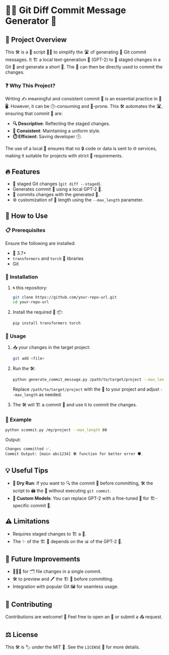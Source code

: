 # 🧑‍💻 Git Diff Commit Message Generator 📝

## 🌟 Project Overview
This 🛠️ is a 🐍 script 🧑‍💻 to simplify the 🛣️ of generating 🎯 Git commit messages. It 🏗️ a local text-generation 🤖 (GPT-2) to 🧐 staged changes in a Git 📁 and generate a short 📝. The 📝 can then be directly used to commit the changes.

### ❓ Why This Project?
Writing ✍️ meaningful and consistent commit 📝 is an essential practice in 🔧 🖥️. However, it can be 🕒-consuming and 🛑-prone. This 🛠️ automates the 🛣️, ensuring that commit 📝 are:

- **🔍 Descriptive**: Reflecting the staged changes.
- **🎯 Consistent**: Maintaining a uniform style.
- **⏱️ Efficient**: Saving developer 🕒.

The use of a local 🤖 ensures that no 🔒 code or data is sent to 🌐 services, making it suitable for projects with strict 🔐 requirements.

## 🔥 Features
- 🧐 staged Git changes (`git diff --staged`).
- Generates commit 📝 using a local GPT-2 🤖.
- 📜 commits changes with the generated 📝.
- ⚙️ customization of 📝 length using the `--max_length` parameter.

## 🧭 How to Use

### 📋 Prerequisites
Ensure the following are installed:
- 🐍 3.7+
- `transformers` and `torch` 🐍 libraries
- Git

### 🔧 Installation
1. 🌀 this repository:
   ```bash
   git clone https://github.com/your-repo-url.git
   cd your-repo-url
   ```
2. Install the required 🐍 📦:
   ```bash
   pip install transformers torch
   ```

### 🚀 Usage
1. 📥 your changes in the target project:
   ```bash
   git add <file>
   ```
2. Run the 🛠️:
   ```bash
   python generate_commit_message.py /path/to/target/project --max_length 100
   ```
   Replace `/path/to/target/project` with the 📁 to your project and adjust `--max_length` as needed.

3. The 🛠️ will 🏗️ a commit 📝 and use it to commit the changes.

### 📝 Example
```bash
python scommit.py /my/project --max_length 80
```
Output:
```
Changes committed ✅.
Commit Output: [main abc1234] 🛠️ function for better error 🛡️.
```

## 💡 Useful Tips
- **🧪 Dry Run**: If you want to 🔍 the commit 📝 before committing, 🛠️ the script to 🖨️ the 📝 without executing `git commit`.
- **🤖 Custom Models**: You can replace GPT-2 with a fine-tuned 🤖 for 🏗️-specific commit 📝.

## ⚠️ Limitations
- Requires staged changes to 🏗️ a 📝.
- The ✨ of the 🏗️ 📝 depends on the 📊 of the GPT-2 🤖.

## 🔮 Future Improvements
- 🧑‍🤝‍🧑 for 🗂️ file changes in a single commit.
- 🛠️ to preview and 🖊️ the 🏗️ 📝 before committing.
- Integration with popular Git 🖼️ for seamless usage.

## 🙌 Contributing
Contributions are welcome! 🤝 Feel free to open an 🐞 or submit a 📤 request.

## ⚖️ License
This 🛠️ is 🏷️ under the MIT 📜. See the `LICENSE` 📄 for more details.


